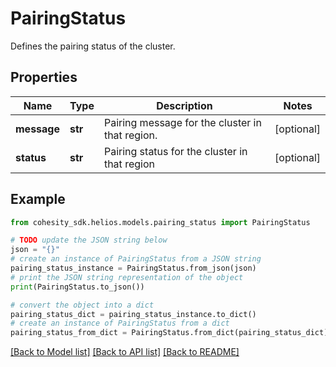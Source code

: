 # PairingStatus

Defines the pairing status of the cluster.

## Properties

Name | Type | Description | Notes
------------ | ------------- | ------------- | -------------
**message** | **str** | Pairing message for the cluster in that region. | [optional] 
**status** | **str** | Pairing status for the cluster in that region | [optional] 

## Example

```python
from cohesity_sdk.helios.models.pairing_status import PairingStatus

# TODO update the JSON string below
json = "{}"
# create an instance of PairingStatus from a JSON string
pairing_status_instance = PairingStatus.from_json(json)
# print the JSON string representation of the object
print(PairingStatus.to_json())

# convert the object into a dict
pairing_status_dict = pairing_status_instance.to_dict()
# create an instance of PairingStatus from a dict
pairing_status_from_dict = PairingStatus.from_dict(pairing_status_dict)
```
[[Back to Model list]](../README.md#documentation-for-models) [[Back to API list]](../README.md#documentation-for-api-endpoints) [[Back to README]](../README.md)


